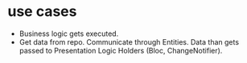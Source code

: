 # use cases

- Business logic gets executed.
- Get data from repo. Communicate through Entities. Data than gets passed to Presentation Logic Holders (Bloc, ChangeNotifier).
